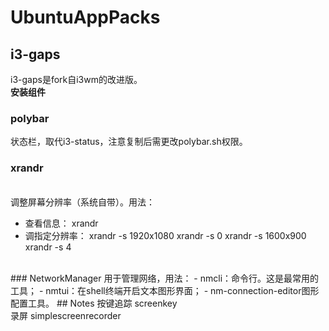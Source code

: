 # UbuntuAppPacks
## i3-gaps
i3-gaps是fork自i3wm的改进版。<br>
**安装组件**
### polybar
状态栏，取代i3-status，注意复制后需更改polybar.sh权限。
### xrandr
<br>调整屏幕分辨率（系统自带）。用法：
- 查看信息：
xrandr
- 调指定分辨率：
xrandr -s 1920x1080
xrandr -s 0
xrandr -s 1600x900
xrandr -s 4
<br>
### NetworkManager
用于管理网络，用法：
- nmcli：命令行。这是最常用的工具；
- nmtui：在shell终端开启文本图形界面；
- nm-connection-editor图形配置工具。
## Notes
按键追踪 screenkey </br>
录屏 simplescreenrecorder </br>

